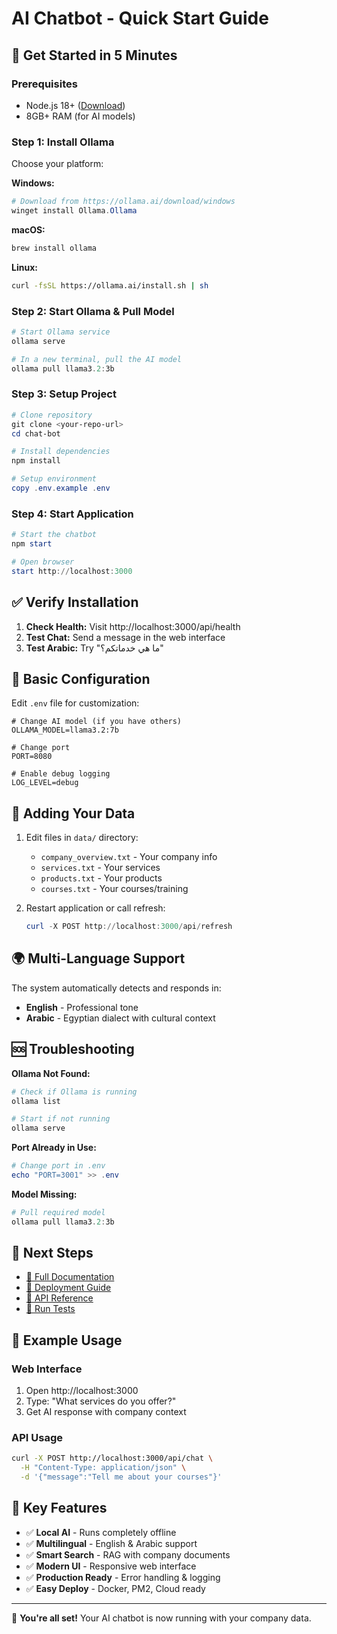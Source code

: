 # AI Chatbot - Quick Start Guide

## 🚀 Get Started in 5 Minutes

### Prerequisites
- Node.js 18+ ([Download](https://nodejs.org/))
- 8GB+ RAM (for AI models)

### Step 1: Install Ollama
Choose your platform:

**Windows:**
```powershell
# Download from https://ollama.ai/download/windows
winget install Ollama.Ollama
```

**macOS:**
```bash
brew install ollama
```

**Linux:**
```bash
curl -fsSL https://ollama.ai/install.sh | sh
```

### Step 2: Start Ollama & Pull Model
```powershell
# Start Ollama service
ollama serve

# In a new terminal, pull the AI model
ollama pull llama3.2:3b
```

### Step 3: Setup Project
```powershell
# Clone repository
git clone <your-repo-url>
cd chat-bot

# Install dependencies
npm install

# Setup environment
copy .env.example .env
```

### Step 4: Start Application
```powershell
# Start the chatbot
npm start

# Open browser
start http://localhost:3000
```

## ✅ Verify Installation

1. **Check Health:** Visit http://localhost:3000/api/health
2. **Test Chat:** Send a message in the web interface
3. **Test Arabic:** Try "ما هي خدماتكم؟"

## 🔧 Basic Configuration

Edit `.env` file for customization:

```env
# Change AI model (if you have others)
OLLAMA_MODEL=llama3.2:7b

# Change port
PORT=8080

# Enable debug logging
LOG_LEVEL=debug
```

## 📝 Adding Your Data

1. Edit files in `data/` directory:
   - `company_overview.txt` - Your company info
   - `services.txt` - Your services
   - `products.txt` - Your products
   - `courses.txt` - Your courses/training

2. Restart application or call refresh:
   ```powershell
   curl -X POST http://localhost:3000/api/refresh
   ```

## 🌍 Multi-Language Support

The system automatically detects and responds in:
- **English** - Professional tone
- **Arabic** - Egyptian dialect with cultural context

## 🆘 Troubleshooting

**Ollama Not Found:**
```powershell
# Check if Ollama is running
ollama list

# Start if not running
ollama serve
```

**Port Already in Use:**
```powershell
# Change port in .env
echo "PORT=3001" >> .env
```

**Model Missing:**
```powershell
# Pull required model
ollama pull llama3.2:3b
```

## 🔗 Next Steps

- [📖 Full Documentation](README.md)
- [🚀 Deployment Guide](DEPLOYMENT.md)
- [📡 API Reference](API.md)
- [🧪 Run Tests](test/integration.js)

## 💬 Example Usage

### Web Interface
1. Open http://localhost:3000
2. Type: "What services do you offer?"
3. Get AI response with company context

### API Usage
```bash
curl -X POST http://localhost:3000/api/chat \
  -H "Content-Type: application/json" \
  -d '{"message":"Tell me about your courses"}'
```

## 🎯 Key Features

- ✅ **Local AI** - Runs completely offline
- ✅ **Multilingual** - English & Arabic support
- ✅ **Smart Search** - RAG with company documents
- ✅ **Modern UI** - Responsive web interface
- ✅ **Production Ready** - Error handling & logging
- ✅ **Easy Deploy** - Docker, PM2, Cloud ready

---

🎉 **You're all set!** Your AI chatbot is now running with your company data.

